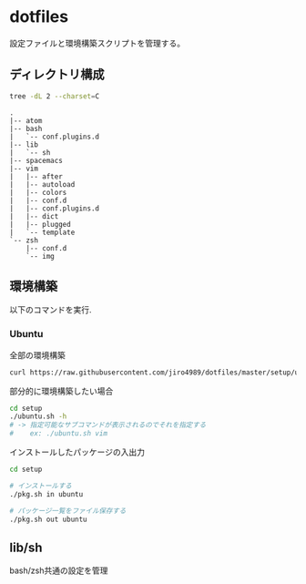 # dotfiles

設定ファイルと環境構築スクリプトを管理する。

## ディレクトリ構成

```bash
tree -dL 2 --charset=C
```

    .
    |-- atom
    |-- bash
    |   `-- conf.plugins.d
    |-- lib
    |   `-- sh
    |-- spacemacs
    |-- vim
    |   |-- after
    |   |-- autoload
    |   |-- colors
    |   |-- conf.d
    |   |-- conf.plugins.d
    |   |-- dict
    |   |-- plugged
    |   `-- template
    `-- zsh
        |-- conf.d
        `-- img

## 環境構築

以下のコマンドを実行.

### Ubuntu

全部の環境構築

```bash
curl https://raw.githubusercontent.com/jiro4989/dotfiles/master/setup/ubuntu.sh | bash
```

部分的に環境構築したい場合

```bash
cd setup
./ubuntu.sh -h
# -> 指定可能なサブコマンドが表示されるのでそれを指定する
#    ex: ./ubuntu.sh vim
```

インストールしたパッケージの入出力

```bash
cd setup

# インストールする
./pkg.sh in ubuntu

# パッケージ一覧をファイル保存する
./pkg.sh out ubuntu
```

## lib/sh

bash/zsh共通の設定を管理
